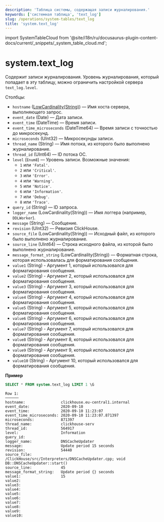 ```yaml
---
description: 'Таблица системы, содержащая записи журналирования.'
keywords: ['системная таблица', 'text_log']
slug: /operations/system-tables/text_log
title: 'system.text_log'
---
```


import SystemTableCloud from '@site/i18n/ru/docusaurus-plugin-content-docs/current/_snippets/_system_table_cloud.md';


# system.text_log

<SystemTableCloud/>

Содержит записи журналирования. Уровень журналирования, который попадает в эту таблицу, можно ограничить настройкой сервера `text_log.level`.

Столбцы:

- `hostname` ([LowCardinality(String)](../../sql-reference/data-types/string.md)) — Имя хоста сервера, выполняющего запрос.
- `event_date` (Date) — Дата записи.
- `event_time` (DateTime) — Время записи.
- `event_time_microseconds` (DateTime64) — Время записи с точностью до микросекунд.
- `microseconds` (UInt32) — Микросекунды записи.
- `thread_name` (String) — Имя потока, из которого было выполнено журналирование.
- `thread_id` (UInt64) — ID потока ОС.
- `level` (`Enum8`) — Уровень записи. Возможные значения:
    - `1` или `'Fatal'`.
    - `2` или `'Critical'`.
    - `3` или `'Error'`.
    - `4` или `'Warning'`.
    - `5` или `'Notice'`.
    - `6` или `'Information'`.
    - `7` или `'Debug'`.
    - `8` или `'Trace'`.
- `query_id` (String) — ID запроса.
- `logger_name` (LowCardinality(String)) — Имя логгера (например, `DDLWorker`).
- `message` (String) — Сообщение.
- `revision` (UInt32) — Ревизия ClickHouse.
- `source_file` (LowCardinality(String)) — Исходный файл, из которого было выполнено журналирование.
- `source_line` (UInt64) — Строка исходного файла, из которой было выполнено журналирование.
- `message_format_string` (LowCardinality(String)) — Форматная строка, которая использовалась для форматирования сообщения.
- `value1` (String) - Аргумент 1, который использовался для форматирования сообщения.
- `value2` (String) - Аргумент 2, который использовался для форматирования сообщения.
- `value3` (String) - Аргумент 3, который использовался для форматирования сообщения.
- `value4` (String) - Аргумент 4, который использовался для форматирования сообщения.
- `value5` (String) - Аргумент 5, который использовался для форматирования сообщения.
- `value6` (String) - Аргумент 6, который использовался для форматирования сообщения.
- `value7` (String) - Аргумент 7, который использовался для форматирования сообщения.
- `value8` (String) - Аргумент 8, который использовался для форматирования сообщения.
- `value9` (String) - Аргумент 9, который использовался для форматирования сообщения.
- `value10` (String) - Аргумент 10, который использовался для форматирования сообщения.

**Пример**

```sql
SELECT * FROM system.text_log LIMIT 1 \G
```

```text
Row 1:
──────
hostname:                clickhouse.eu-central1.internal
event_date:              2020-09-10
event_time:              2020-09-10 11:23:07
event_time_microseconds: 2020-09-10 11:23:07.871397
microseconds:            871397
thread_name:             clickhouse-serv
thread_id:               564917
level:                   Information
query_id:
logger_name:             DNSCacheUpdater
message:                 Update period 15 seconds
revision:                54440
source_file:             /ClickHouse/src/Interpreters/DNSCacheUpdater.cpp; void DB::DNSCacheUpdater::start()
source_line:             45
message_format_string:   Update period {} seconds
value1:                  15
value2:                  
value3:                  
value4:                  
value5:                  
value6:                  
value7:                  
value8:                  
value9:                  
value10:                  
```
